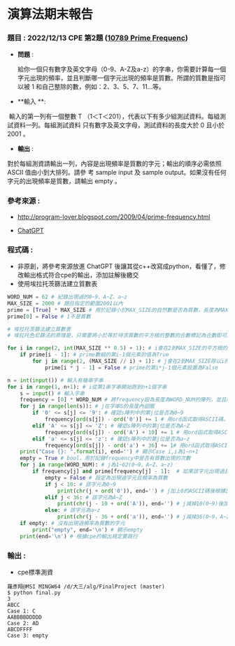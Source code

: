 # 演算法期末報告

### 題目 : **2022/12/13 CPE** 第2題 ([10789 Prime Frequenc](https://cpe.cse.nsysu.edu.tw/cpe/file/attendance/problemPdf/10789.pdf))

* **問題** : 

  給你一個只有數字及英文字母（0-9、A-Z及a-z）的字串，你需要計算每一個字元出現的頻率，並且判斷哪一個字元出現的頻率是質數。所謂的質數是指可以被 1 和自己整除的數，例如：2、3、5、7、11…等。

* **輸入 **: 

​		輸入的第一列有一個整數 T （1＜T＜201），代表以下有多少組測試資料。每組測試資料一列。每組測試資料		只有數字及英文字母，測試資料的長度大於 0 且小於 2001 。

* **輸出** : 

​		對於每組測資請輸出一列，內容是出現頻率是質數的字元；輸出的順序必需依照 ASCII 值由小到大排列。請參		考 sample input 及 sample output。如果沒有任何字元的出現頻率是質數，請輸出 empty 。



### 參考來源 :

* http://program-lover.blogspot.com/2009/04/prime-frequency.html

* [ChatGPT](https://chat.openai.com/chat)



### 程式碼 : 

* 非原創，將參考來源放進 ChatGPT 後讓其從c++改寫成python，看懂了，修改輸出格式符合cpe的輸出，添加註解後繳交
* 使用埃拉托茨篩法建立質數表

```python
WORD_NUM = 62 # 紀錄出現過的0~9、A~Z、a~z
MAX_SIZE = 2000 # 題目指定的範圍2001以內
prime = [True] * MAX_SIZE # 用於記錄小於MAX_SIZE的自然數是否為質數，長度為MAX_SIZE的bool陣列
prime[0] = False # 1不是質數

# 埃拉托茨篩法建立質數表
# 埃拉托色尼篩法的原理是，只需要將小於等於待求質數的平方根的整數的合數標記為合數即可。因此，只需要迴圈到MAX_SIZE的平方根的整數加1就可以求出所有小於MAX_SIZE的質數。

for i in range(2, int(MAX_SIZE ** 0.5) + 1): # i會在2到MAX_SIZE的平方根的整數加1之間
    if prime[i - 1]: # prime數組的第i-1個元素的值為True
        for j in range(2, (MAX_SIZE // i) + 1): # j會在2到MAX_SIZE除以i的整數加1之間
            prime[i * j - 1] = False # prime的第i*j-1個元素設置為False

n = int(input()) # 輸入有幾串字串
for i in range(1, n+1): # i從第1串字串開始跑到n+1個字串
    s = input() # 輸入字串
    frequency = [0] * WORD_NUM # 將frequency設為長度為WORD_NUM的陣列，並且將所有元素的值初始化為0
    for j in range(len(s)): # j在字串S的長度內迴圈
        if '0' <= s[j] <= '9': # 確認s陣列中的第j位是否為0~9
            frequency[ord(s[j]) - ord('0')] += 1 # 用ord函式取得ASCII碼，減掉0的ascii碼後，便是該字元在frequency陣列中的位置，該位置的元素+1
        elif 'A' <= s[j] <= 'Z': # 確認s陣列中的第j位是否為A~Z
            frequency[ord(s[j]) - ord('A') + 10] += 1 # 用ord函式取得ASCII碼，減掉A的ascii碼後，再+10(0~9)便是該字元在frequency陣列中的位置，該位置的元素+1
        elif 'a' <= s[j] <= 'z': # 確認s陣列中的第j位是否為a~z
            frequency[ord(s[j]) - ord('a') + 36] += 1# 用ord函式取得ASCII碼，減掉A的ascii碼後，再+36(0~9、A~Z)便是該字元在frequency陣列中的位置，該位置的元素+1
    print("Case {}: ".format(i), end='') # 顯示Case i,i為1~n+1
    empty = True # bool，用於記錄frequency中是否有質數出現的次數
    for j in range(WORD_NUM): # j為1~62(0~9、A~Z、a~z)
        if frequency[j] and prime[frequency[j] - 1]:  # 如果該字元出現過且頻率為質數
            empty = False # 設定為出現過字元且頻率為質數
            if j < 10: # 該字元為0~9
                print(chr(j + ord('0')), end='') # j加上0的ASCII碼後根據出現的ASCII碼印出數字
            elif j < 36: # 該字元為A~Z
                print(chr(j - 10 + ord('A')), end='') # j減掉10(0~9)後加上A的ASCII碼根據出現的ASCII碼印出字母
            else: # 該字元為a~z
                print(chr(j - 36 + ord('a')), end='') # j減掉36(0~9、A~Z)後加上a的ASCII根據出現的ASCII碼印出字母
    if empty: # 沒有出現過頻率為質數的字元
        print("empty", end='\n') # 顯示empty
    print(end='\n') # 根據cpe的輸出規定要跳行
```



### 輸出 : 

*  cpe標準測資

```
羅彥翔@MSI MINGW64 /d/大三/alg/FinalProject (master)
$ python final.py
3 
ABCC
Case 1: C
AABBBBDDDDD
Case 2: AD
ABCDFFFF
Case 3: empty
```



